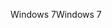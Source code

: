 <span data-ttu-id="cec3a-101">Windows 7</span><span class="sxs-lookup"><span data-stu-id="cec3a-101">Windows 7</span></span>